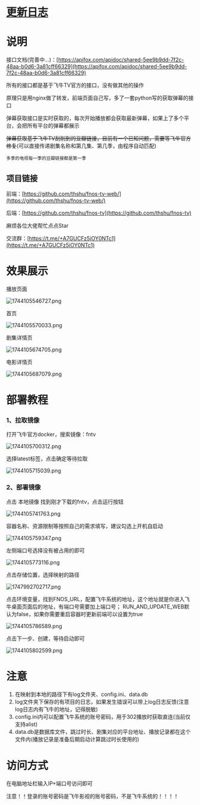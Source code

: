 ﻿# [更新日志](./UpdateLog.md)

# 说明

接口文档(完善中...)：[https://apifox.com/apidoc/shared-5ee9b9dd-7f2c-48aa-b0d6-3a81cff66329](https://apifox.com/apidoc/shared-5ee9b9dd-7f2c-48aa-b0d6-3a81cff66329)

所有的接口都是基于飞牛TV官方的接口，没有做其他的操作

原理只是用nginx做了转发，前端页面自己写，多了一套python写的获取弹幕的接口

弹幕获取接口是实时获取的，每次开始播放都会获取最新弹幕，如果上了多个平台，会把所有平台的弹幕都展示

~~弹幕获取基于飞牛TV刮削到的豆瓣链接，目前有一个已知问题，需要等飞牛官方修复~~(可以直接传递剧集名称和第几集、第几季，由程序自动匹配)

```
多季的电视每一季的豆瓣链接都是第一季
```


## 项目链接

前端：[https://github.com/thshu/fnos-tv-web/](https://github.com/thshu/fnos-tv-web/)

后端：[https://github.com/thshu/fnos-tv](https://github.com/thshu/fnos-tv)

麻烦各位大佬帮忙点点Star

交流群：[https://t.me/+A7GUCFz5iOY0NTc1](https://t.me/+A7GUCFz5iOY0NTc1)

# 效果展示

播放页面

![1744105546727.png](https://pic2.ziyuan.wang/user/2513002960/2025/04/1744104232783_9fc9df586fed3.png)

首页

![1744105570033.png](https://pic2.ziyuan.wang/user/2513002960/2025/04/1744104304591_30e6c8ae3b064.png)

剧集详情页

![1744105674705.png](https://pic2.ziyuan.wang/user/2513002960/2025/04/1744104343917_e6d9ec43949bd.png)

电影详情页

![1744105687079.png](https://pic2.ziyuan.wang/user/2513002960/2025/04/1744104396989_93588e238fef3.png)

# 部署教程

### 1、拉取镜像

打开飞牛官方docker，搜索镜像：fntv

![1744105700312.png](https://pic2.ziyuan.wang/user/2513002960/2025/04/1744104749942_af943697b22f9.png)

选择latest标签，点击确定等待拉取

![1744105715039.png](https://pic2.ziyuan.wang/user/2513002960/2025/04/1744104799300_1f167946e8c9b.png)

### 2、部署镜像

点击 本地镜像 找到刚才下载的fntv，点击运行按钮

![1744105741763.png](https://pic2.ziyuan.wang/user/2513002960/2025/04/1744104865562_bcbfd36108a6c.png)

容器名称、资源限制等按照自己的需求填写，建议勾选上开机自启动

![1744105759347.png](https://pic2.ziyuan.wang/user/2513002960/2025/04/1744104924287_9aba932a89bac.png)

左侧端口号选择没有被占用的即可

![1744105773116.png](https://pic2.ziyuan.wang/user/2513002960/2025/04/1744104948015_bbad954b337a8.png)

点击存储位置，选择映射的路径

![1747992702717.png](https://pic2.ziyuan.wang/user/2513002960/2025/05/1747992702717_66ca7c38aed3d.png)

点击环境变量，找到FNOS_URL，配置飞牛系统的地址，这个地址就是你进入飞牛桌面页面后的地址，有端口号需要加上端口号；
RUN_AND_UPDATE_WEB默认为false，如果你需要重启容器时更新前端可以设置为true

![1744105786589.png](https://pic2.ziyuan.wang/user/2513002960/2025/04/1744104998201_d1e15f193fd57.png)

点击下一步、创建，等待启动即可

![1744105802599.png](https://pic2.ziyuan.wang/user/2513002960/2025/04/1744105085231_3dd04baf9a3ae.png)


# 注意
1. 在映射到本地的路径下有log文件夹、config.ini、data.db
2. log文件夹下保存的有项目的日志，如果发生错误可以带上log日志反馈(注意log日志内有飞牛的地址，记得脱敏)
3. config.ini内可以配置飞牛系统的账号密码，用于302播放时获取直连(当前仅支持alist)
4. data.db是数据库文件，跳过时长、剧集对应的平台地址、播放记录都在这个文件内(播放记录是准备后期启动计算跳过时长使用的)
# 访问方式

在电脑地址栏输入IP+端口号访问即可

注意！！登录的账号密码是飞牛影视的账号密码，不是飞牛系统的！！！！
